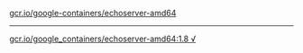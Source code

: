 [gcr.io/google-containers/echoserver-amd64](https://hub.docker.com/r/sqeven/echoserver-amd64/tags/) 

----
[gcr.io/google_containers/echoserver-amd64:1.8 √](https://hub.docker.com/r/sqeven/echoserver-amd64/tags/)

